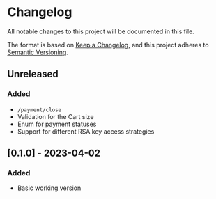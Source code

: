 # Changelog
All notable changes to this project will be documented in this file.

The format is based on [Keep a Changelog](https://keepachangelog.com/en/1.0.0/),
and this project adheres to [Semantic Versioning](https://semver.org/spec/v2.0.0.html).

## Unreleased

### Added
  * `/payment/close`
  * Validation for the Cart size
  * Enum for payment statuses
  * Support for different RSA key access strategies


## [0.1.0] - 2023-04-02

### Added
  * Basic working version
